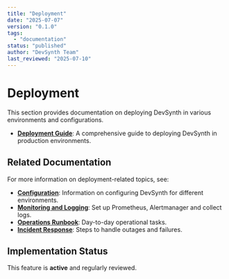 ```yaml
---
title: "Deployment"
date: "2025-07-07"
version: "0.1.0"
tags:
  - "documentation"
status: "published"
author: "DevSynth Team"
last_reviewed: "2025-07-10"
---
```


# Deployment

This section provides documentation on deploying DevSynth in various environments and configurations.

- **[Deployment Guide](deployment_guide.md)**: A comprehensive guide to deploying DevSynth in production environments.

## Related Documentation

For more information on deployment-related topics, see:

- **[Configuration](../user_guides/configuration.md)**: Information on configuring DevSynth for different environments.
- **[Monitoring and Logging](monitoring.md)**: Set up Prometheus, Alertmanager and collect logs.
- **[Operations Runbook](runbooks/operations_runbook.md)**: Day-to-day operational tasks.
- **[Incident Response](runbooks/incident_response.md)**: Steps to handle outages and failures.
## Implementation Status

This feature is **active** and regularly reviewed.
